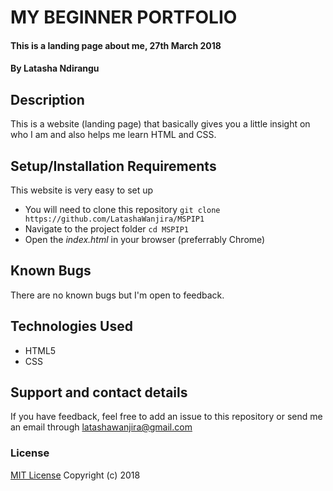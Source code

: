 # MY BEGINNER PORTFOLIO
#### This is a landing page about me, 27th March 2018
#### By **Latasha Ndirangu**

## Description
This is a website (landing page) that basically gives you a little insight on who I am and also helps me learn HTML and CSS.

## Setup/Installation Requirements
This website is very easy to set up
* You will need to clone this repository ```git clone https://github.com/LatashaWanjira/MSPIP1```
* Navigate to the project folder ```cd MSPIP1```
* Open the _index.html_ in your browser (preferrably Chrome)

## Known Bugs
There are no known bugs but I'm open to feedback.

## Technologies Used
* HTML5
* CSS

## Support and contact details
If you have feedback, feel free to add an issue to this repository or send me an email through [latashawanjira@gmail.com](mailto:latashawanjira@gmail.com)

### License
[MIT License](license.txt)
Copyright (c) 2018
